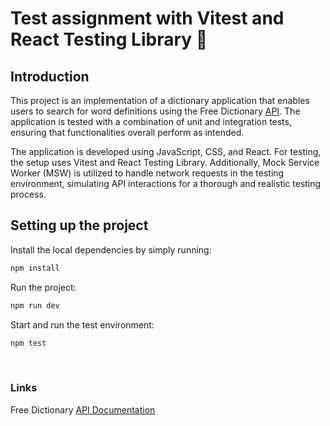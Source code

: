 # Test assignment with Vitest and React Testing Library 🌻

## Introduction

This project is an implementation of a dictionary application that enables users to search for word definitions using the Free Dictionary [API](https://dictionaryapi.dev/). The application is tested with a combination of unit and integration tests, ensuring that functionalities overall perform as intended.

The application is developed using JavaScript, CSS, and React. For testing, the setup uses Vitest and React Testing Library. Additionally, Mock Service Worker (MSW) is utilized to handle network requests in the testing environment, simulating API interactions for a thorough and realistic testing process.

## Setting up the project

Install the local dependencies by simply running:

```sh
npm install
```

Run the project:

```sh
npm run dev
```

Start and run the test environment:

```sh
npm test
```

<br>

### Links

Free Dictionary [API Documentation](https://dictionaryapi.dev/)
